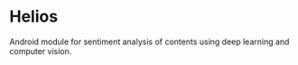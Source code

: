 # Helios
Android module for sentiment analysis of contents using deep learning and computer vision.
